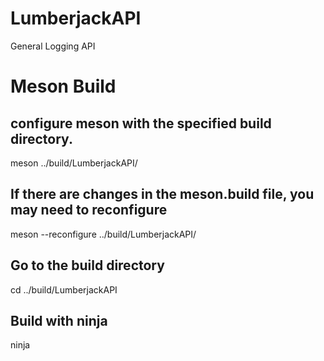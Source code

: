 # LumberjackAPI
General Logging API

# Meson Build
## configure meson with the specified build directory.
meson ../build/LumberjackAPI/

## If there are changes in the meson.build file, you may need to reconfigure
meson --reconfigure ../build/LumberjackAPI/


## Go to the build directory
cd ../build/LumberjackAPI

## Build with ninja
ninja


